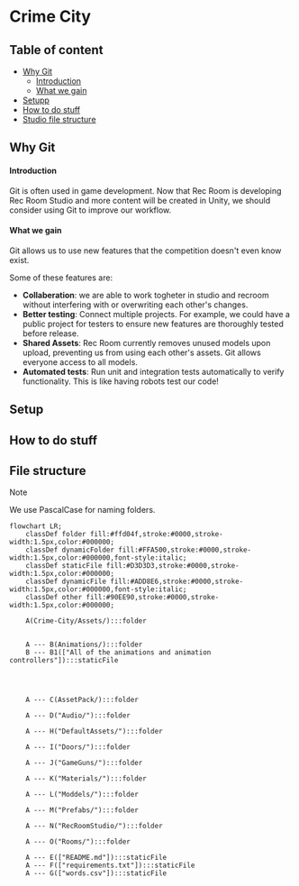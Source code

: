 # Crime City

## Table of content
- [Why Git](#Why-Git)
    - [Introduction](#Introduction)
    - [What we gain](#what-we-gain)
- [Setupp](#Setupp)
- [How to do stuff](#how-to-do-stuff)
- [Studio file structure](#file-structure)

## Why Git

#### Introduction

Git is often used in game development. Now that Rec Room is developing Rec Room Studio and more content will be created in Unity, we should consider using Git to improve our workflow.

#### What we gain

Git allows us to use new features that the competition doesn't even know exist.

Some of these features are:
- **Collaberation**: we are able to work togheter in studio and recroom without interfering with or overwriting each other's changes.
- **Better testing**: Connect multiple projects. For example, we could have a public project for testers to ensure new features are thoroughly tested before release.
- **Shared Assets**: Rec Room currently removes unused models upon upload, preventing us from using each other's assets. Git allows everyone access to all models.
- **Automated tests**: Run unit and integration tests automatically to verify functionality. This is like having robots test our code!

## Setup

## How to do stuff

## File structure

> [!Note]
> We use PascalCase for naming folders.

```mermaid
flowchart LR;
    classDef folder fill:#ffd04f,stroke:#0000,stroke-width:1.5px,color:#000000;
    classDef dynamicFolder fill:#FFA500,stroke:#0000,stroke-width:1.5px,color:#000000,font-style:italic;
    classDef staticFile fill:#D3D3D3,stroke:#0000,stroke-width:1.5px,color:#000000;
    classDef dynamicFile fill:#ADD8E6,stroke:#0000,stroke-width:1.5px,color:#000000,font-style:italic;
    classDef other fill:#90EE90,stroke:#0000,stroke-width:1.5px,color:#000000;

    A(Crime-City/Assets/):::folder 
    
    
    A --- B(Animations/):::folder
    B --- B1(["All of the animations and animation controllers"]):::staticFile


    
    
    A --- C(AssetPack/):::folder

    A --- D("Audio/"):::folder

    A --- H("DefaultAssets/"):::folder

    A --- I("Doors/"):::folder

    A --- J("GameGuns/"):::folder

    A --- K("Materials/"):::folder

    A --- L("Moddels/"):::folder

    A --- M("Prefabs/"):::folder

    A --- N("RecRoomStudio/"):::folder

    A --- O("Rooms/"):::folder

    A --- E(["README.md"]):::staticFile
    A --- F(["requirements.txt"]):::staticFile
    A --- G(["words.csv"]):::staticFile
```